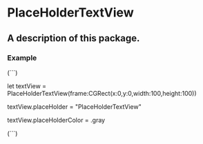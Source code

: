 # PlaceHolderTextView

## A description of this package.

###  Example
 
 (```)
 
let textView = PlaceHolderTextView(frame:CGRect(x:0,y:0,width:100,height:100))

textView.placeHolder = "PlaceHolderTextView"

textView.placeHolderColor = .gray

(```)
